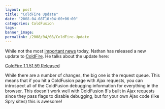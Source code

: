 ```yaml
---
layout: post
title: "ColdFire Update"
date: "2008-04-08T10:04:00+06:00"
categories: ColdFusion 
tags: 
banner_image: 
permalink: /2008/04/08/ColdFire-Update
---
```


While not the most <a href="http://www.raymondcamden.com/index.cfm/2008/4/8/I-hit-level-35-today-IRL">important news</a> today, Nathan has released a new update to <a href="http://coldfire.riaforge.org">ColdFire</a>. He talks about the update here:

<a href="http://www.mischefamily.com/nathan/index.cfm/2008/4/7/ColdFire-115159-Released">ColdFire 1.1.51.59 Released</a>

While there are a number of changes, the big one is the request queue. This means that if you hit a ColdFusion page with Ajax requests, you can introspect all of the ColdFusion debugging information for everything in the browser. This doesn't work well with ColdFusion 8's built in Ajax requests since they pass flags to disable debugging, but for your own Ajax code (like Spry sites) this is awesome!